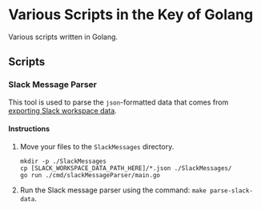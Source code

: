 # Various Scripts in the Key of Golang
Various scripts written in Golang.

## Scripts

### Slack Message Parser
This tool is used to parse the `json`-formatted data that comes from [exporting Slack workspace data](https://slack.com/help/articles/201658943-Export-your-workspace-data).

#### Instructions
1. Move your files to the `SlackMessages` directory.
    ```console
    mkdir -p ./SlackMessages
    cp [SLACK_WORKSPACE_DATA_PATH_HERE]/*.json ./SlackMessages/
    go run ./cmd/slackMessageParser/main.go
    ```
2. Run the Slack message parser using the command: `make parse-slack-data`.

